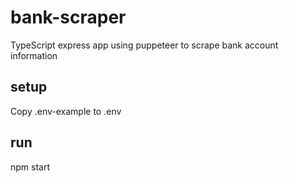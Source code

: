 # bank-scraper
TypeScript express app using puppeteer to scrape bank account information

## setup
Copy .env-example to .env

## run
npm start
